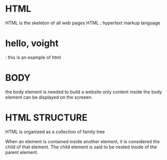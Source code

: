 # HTML
HTML  is the skeleton of all web pages
HTML : hypertext markup language 
<h1>hello, voight</h1> : this is an example of html

# BODY
the body element is needed to build a website
only content inside the body element can be displayed on the screeen. 
<body></body>

# HTML STRUCTURE
HTML is organized as a collection of family tree

When an element is contained inside another element, it is considered the child of that element. The child element is said to be nested inside of the parent element.
